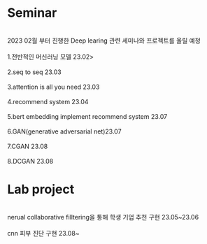 <h1>Seminar</h1> 
<br>2023 02월 부터 진행한 Deep learing 관련 세미나와 프로젝트를 올릴 예정<br>
<br>1.전반적인 머신러닝 모델 23.02><br>
<br>2.seq to seq 23.03<br>
<br>3.attention is all you need 23.03<br>
<br>4.recommend system 23.04<br>
<br>5.bert embedding implement recommend system 23.07<br>
<br>6.GAN(generative adversarial net)23.07<br>
<br>7.CGAN 23.08 <br>
<br>8.DCGAN 23.08 <br>


<h1>Lab project</h1>
<br>nerual collaborative filltering을 통해 학생 기업 추천 구현 23.05~23.06<br>
<br>cnn 피부 진단 구현 23.08~<br>
